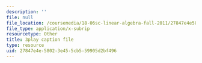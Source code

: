 ```yaml
---
description: ''
file: null
file_location: /coursemedia/18-06sc-linear-algebra-fall-2011/27847e4e58023e455cb559905d2bf496_pz3zyUO2gpM.srt
file_type: application/x-subrip
resourcetype: Other
title: 3play caption file
type: resource
uid: 27847e4e-5802-3e45-5cb5-59905d2bf496
---
```

